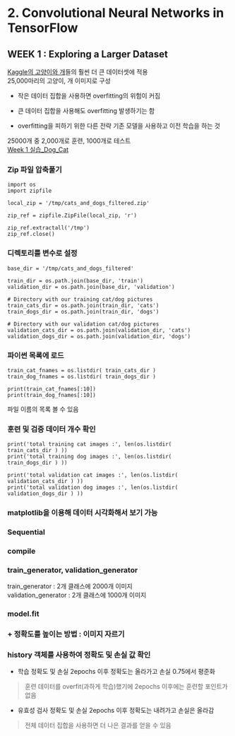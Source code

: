 # 2. Convolutional Neural Networks in TensorFlow

## WEEK 1 : Exploring a Larger Dataset

[Kaggle의 고양이와 개](https://www.kaggle.com/c/dogs-vs-cats)들의 훨씬 더 큰 데이터셋에 적용<br>
25,000마리의 고양이, 개 이미지로 구성<br>
- 작은 데이터 집합을 사용하면 overfitting의 위험이 커짐
- 큰 데이터 집합을 사용해도 overfitting 발생하기는 함

- overfitting을 피하기 위한 다른 전략
기존 모델을 사용하고 이전 학습을 하는 것<br>

25000개 중 2,000개로 훈련, 1000개로 테스트<br>
[Week 1 실습_Dog_Cat](https://colab.research.google.com/github/lmoroney/dlaicourse/blob/master/Course%202%20-%20Part%202%20-%20Lesson%202%20-%20Notebook.ipynb#scrollTo=Fb1_lgobv81m)


### Zip 파일 압축풀기
```
import os
import zipfile

local_zip = '/tmp/cats_and_dogs_filtered.zip'

zip_ref = zipfile.ZipFile(local_zip, 'r')

zip_ref.extractall('/tmp')
zip_ref.close()
```

### 디렉토리를 변수로 설정
```
base_dir = '/tmp/cats_and_dogs_filtered'

train_dir = os.path.join(base_dir, 'train')
validation_dir = os.path.join(base_dir, 'validation')

# Directory with our training cat/dog pictures
train_cats_dir = os.path.join(train_dir, 'cats')
train_dogs_dir = os.path.join(train_dir, 'dogs')

# Directory with our validation cat/dog pictures
validation_cats_dir = os.path.join(validation_dir, 'cats')
validation_dogs_dir = os.path.join(validation_dir, 'dogs')
```

### 파이썬 목록에 로드
```
train_cat_fnames = os.listdir( train_cats_dir )
train_dog_fnames = os.listdir( train_dogs_dir )

print(train_cat_fnames[:10])
print(train_dog_fnames[:10])
```
파일 이름의 목록 볼 수 있음


### 훈련 및 검증 데이터 개수 확인
```
print('total training cat images :', len(os.listdir(      train_cats_dir ) ))
print('total training dog images :', len(os.listdir(      train_dogs_dir ) ))

print('total validation cat images :', len(os.listdir( validation_cats_dir ) ))
print('total validation dog images :', len(os.listdir( validation_dogs_dir ) ))
```

### matplotlib을 이용해 데이터 시각화해서 보기 가능

### Sequential
### compile
### train_generator, validation_generator
train_generator : 2개 클래스에 2000개 이미지<br>
validation_generator : 2개 클래스에 1000개 이미지<br>
### model.fit

### + 정확도를 높이는 방법 : 이미지 자르기

### history 객체를 사용하여 정확도 및 손실 값 확인
- 학습 정확도 및 손실
2epochs 이후 정확도는 올라가고 손실 0.75에서 평준화
> 훈련 데이터를 overfit(과하게 학습)했기에 2epochs 이후에는 훈련할 포인트가 없음

- 유효성 검사 정확도 및 손실
2epochs 이후 정확도는 내려가고 손실은 올라감

> 전체 데이터 집합을 사용하면 더 나은 결과를 얻을 수 있음







